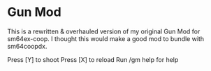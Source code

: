 # Gun Mod

This is a rewritten & overhauled version of my original Gun Mod for sm64ex-coop. I thought this would make a good mod to bundle with sm64coopdx.

Press [Y] to shoot
Press [X] to reload
Run /gm help for help